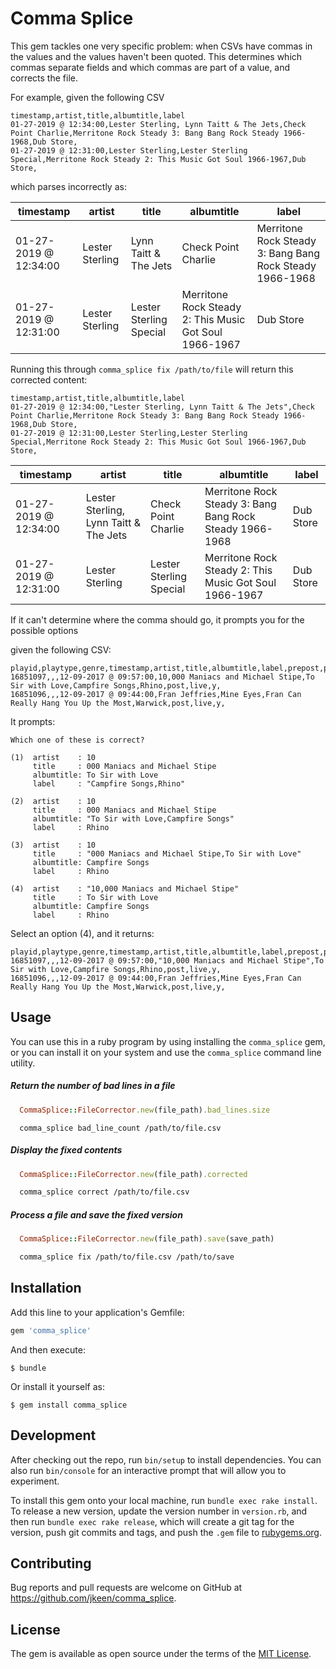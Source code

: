 # Comma Splice

This gem tackles one very specific problem: when CSVs have commas in the values and the values haven't been quoted. This determines which commas separate fields and which commas are part of a value, and corrects the file.

For example, given the following CSV

```
timestamp,artist,title,albumtitle,label
01-27-2019 @ 12:34:00,Lester Sterling, Lynn Taitt & The Jets,Check Point Charlie,Merritone Rock Steady 3: Bang Bang Rock Steady 1966-1968,Dub Store,
01-27-2019 @ 12:31:00,Lester Sterling,Lester Sterling Special,Merritone Rock Steady 2: This Music Got Soul 1966-1967,Dub Store,

```

which parses incorrectly as:

| timestamp             | artist          | title       | albumtitle      | label                                                      |
|-----------------------|-----------------|-------------|-----------------|------------------------------------------------------------|
| 01-27-2019 @ 12:34:00 | Lester Sterling | Lynn Taitt & The Jets   | Check Point Charlie                                    | Merritone Rock Steady 3: Bang Bang Rock Steady 1966-1968
| 01-27-2019 @ 12:31:00 | Lester Sterling | Lester Sterling Special | Merritone Rock Steady 2: This Music Got Soul 1966-1967 | Dub Store   |


Running this through `comma_splice fix /path/to/file` will return this corrected content:

```
timestamp,artist,title,albumtitle,label
01-27-2019 @ 12:34:00,"Lester Sterling, Lynn Taitt & The Jets",Check Point Charlie,Merritone Rock Steady 3: Bang Bang Rock Steady 1966-1968,Dub Store,
01-27-2019 @ 12:31:00,Lester Sterling,Lester Sterling Special,Merritone Rock Steady 2: This Music Got Soul 1966-1967,Dub Store,
```

| timestamp             | artist          | title       | albumtitle      | label                                                      |
|-----------------------|-----------------|-------------|-----------------|------------------------------------------------------------|
| 01-27-2019 @ 12:34:00 | Lester Sterling, Lynn Taitt & The Jets   | Check Point Charlie | Merritone Rock Steady 3: Bang Bang Rock Steady 1966-1968 | Dub Store |
| 01-27-2019 @ 12:31:00 | Lester Sterling | Lester Sterling Special | Merritone Rock Steady 2: This Music Got Soul 1966-1967 | Dub Store   |


If it can't determine where the comma should go, it prompts you for the possible options


given the following CSV:

```
playid,playtype,genre,timestamp,artist,title,albumtitle,label,prepost,programtype,iswebcast,isrequest
16851097,,,12-09-2017 @ 09:57:00,10,000 Maniacs and Michael Stipe,To Sir with Love,Campfire Songs,Rhino,post,live,y,
16851096,,,12-09-2017 @ 09:44:00,Fran Jeffries,Mine Eyes,Fran Can Really Hang You Up the Most,Warwick,post,live,y,
```

It prompts:

```
Which one of these is correct?

(1)  artist    : 10
     title     : 000 Maniacs and Michael Stipe
     albumtitle: To Sir with Love
     label     : "Campfire Songs,Rhino"

(2)  artist    : 10
     title     : 000 Maniacs and Michael Stipe
     albumtitle: "To Sir with Love,Campfire Songs"
     label     : Rhino

(3)  artist    : 10
     title     : "000 Maniacs and Michael Stipe,To Sir with Love"
     albumtitle: Campfire Songs
     label     : Rhino

(4)  artist    : "10,000 Maniacs and Michael Stipe"
     title     : To Sir with Love
     albumtitle: Campfire Songs
     label     : Rhino
```

Select an option (4), and it returns:

```
playid,playtype,genre,timestamp,artist,title,albumtitle,label,prepost,programtype,iswebcast,isrequest
16851097,,,12-09-2017 @ 09:57:00,"10,000 Maniacs and Michael Stipe",To Sir with Love,Campfire Songs,Rhino,post,live,y,
16851096,,,12-09-2017 @ 09:44:00,Fran Jeffries,Mine Eyes,Fran Can Really Hang You Up the Most,Warwick,post,live,y,
```

## Usage

You can use this in a ruby program by using installing the `comma_splice` gem, or you can install it on your system and use the `comma_splice` command line utility.


##### Return the number of bad lines in a file

```ruby
  CommaSplice::FileCorrector.new(file_path).bad_lines.size
```
```
  comma_splice bad_line_count /path/to/file.csv
```

##### Display the fixed contents
```ruby
  CommaSplice::FileCorrector.new(file_path).corrected
```
```bash
  comma_splice correct /path/to/file.csv
```

##### Process a file and save the fixed version
```ruby
  CommaSplice::FileCorrector.new(file_path).save(save_path)
```
```bash
  comma_splice fix /path/to/file.csv /path/to/save
```

## Installation

Add this line to your application's Gemfile:

```ruby
gem 'comma_splice'
```

And then execute:

    $ bundle

Or install it yourself as:

    $ gem install comma_splice

## Development

After checking out the repo, run `bin/setup` to install dependencies. You can also run `bin/console` for an interactive prompt that will allow you to experiment.

To install this gem onto your local machine, run `bundle exec rake install`. To release a new version, update the version number in `version.rb`, and then run `bundle exec rake release`, which will create a git tag for the version, push git commits and tags, and push the `.gem` file to [rubygems.org](https://rubygems.org).

## Contributing

Bug reports and pull requests are welcome on GitHub at https://github.com/jkeen/comma_splice.

## License

The gem is available as open source under the terms of the [MIT License](https://opensource.org/licenses/MIT).
